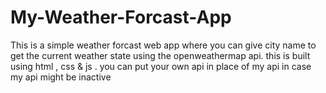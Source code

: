 # My-Weather-Forcast-App
This is a simple weather forcast web app where you can give city name to get the current weather state using the openweathermap api.
this is built using html , css & js .
you can put your own api in place of my api in case my api might be inactive
